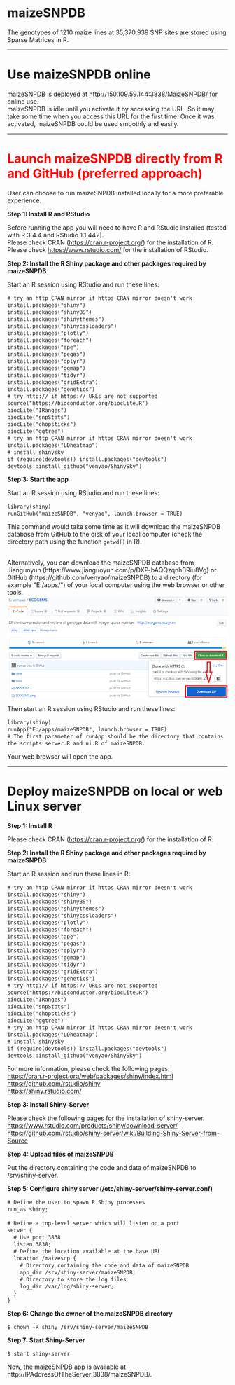 maizeSNPDB
========

The genotypes of 1210 maize lines at 35,370,939 SNP sites are stored using Sparse Matrices in R.  

*****

#	Use maizeSNPDB online

maizeSNPDB is deployed at <a href="http://150.109.59.144:3838/MaizeSNPDB/" target="_blank">http://150.109.59.144:3838/MaizeSNPDB/</a> for online use.  
maizeSNPDB is idle until you activate it by accessing the URL. So it may take some time when you access this URL for the first time. Once it was activated, maizeSNPDB could be used smoothly and easily.  

*****

#	<font color="red">Launch maizeSNPDB directly from R and GitHub (preferred approach)</font>

User can choose to run maizeSNPDB installed locally for a more preferable experience.

**Step 1: Install R and RStudio**

Before running the app you will need to have R and RStudio installed (tested with R 3.4.4 and RStudio 1.1.442).  
Please check CRAN (<a href="https://cran.r-project.org/" target="_blank">https://cran.r-project.org/</a>) for the installation of R.  
Please check <a href="https://www.rstudio.com/" target="_blank">https://www.rstudio.com/</a> for the installation of RStudio.  

**Step 2: Install the R Shiny package and other packages required by maizeSNPDB**

Start an R session using RStudio and run these lines:  
```
# try an http CRAN mirror if https CRAN mirror doesn't work  
install.packages("shiny")  
install.packages("shinyBS")  
install.packages("shinythemes")  
install.packages("shinycssloaders")  
install.packages("plotly")  
install.packages("foreach")  
install.packages("ape")  
install.packages("pegas")  
install.packages("dplyr")  
install.packages("ggmap")  
install.packages("tidyr")  
install.packages("gridExtra")  
install.packages("genetics")  
# try http:// if https:// URLs are not supported   
source("https://bioconductor.org/biocLite.R")  
biocLite("IRanges")
biocLite("snpStats")
biocLite("chopsticks")  
biocLite("ggtree")  
# try an http CRAN mirror if https CRAN mirror doesn't work  
install.packages("LDheatmap")
# install shinysky  
if (require(devtools)) install.packages("devtools")  
devtools::install_github("venyao/ShinySky")  
```

**Step 3: Start the app**  

Start an R session using RStudio and run these lines:  
```
library(shiny)  
runGitHub("maizeSNPDB", "venyao", launch.browser = TRUE)  
```
This command would take some time as it will download the maizeSNPDB database from GitHub to the disk of your local computer (check the directory path using the function `getwd()` in R).   

<br>
Alternatively, you can download the maizeSNPDB database from Jianguoyun (https://www.jianguoyun.com/p/DXP-bAQQzqnhBRiu8Vg) or GitHub (https://github.com/venyao/maizeSNPDB) to a directory (for example "E:/apps/") of your local computer using the web browser or other tools.   

<br>
<img src="maizeSNPDB.png" width="890"/>  
<br>

Then start an R session using RStudio and run these lines:  
```
library(shiny)  
runApp("E:/apps/maizeSNPDB", launch.browser = TRUE)  
# The first parameter of runApp should be the directory that contains the scripts server.R and ui.R of maizeSNPDB.  
```

Your web browser will open the app.

*****

#	Deploy maizeSNPDB on local or web Linux server

**Step 1: Install R**  

Please check CRAN (<a href="https://cran.r-project.org/" target="_blank">https://cran.r-project.org/</a>) for the installation of R.

**Step 2: Install the R Shiny package and other packages required by maizeSNPDB**  

Start an R session and run these lines in R:  
```
# try an http CRAN mirror if https CRAN mirror doesn't work  
install.packages("shiny")  
install.packages("shinyBS")  
install.packages("shinythemes")  
install.packages("shinycssloaders")  
install.packages("plotly")  
install.packages("foreach")  
install.packages("ape")  
install.packages("pegas")  
install.packages("dplyr")  
install.packages("ggmap")  
install.packages("tidyr")  
install.packages("gridExtra")  
install.packages("genetics")  
# try http:// if https:// URLs are not supported   
source("https://bioconductor.org/biocLite.R")  
biocLite("IRanges")
biocLite("snpStats")
biocLite("chopsticks")  
biocLite("ggtree")  
# try an http CRAN mirror if https CRAN mirror doesn't work  
install.packages("LDheatmap")  
# install shinysky  
if (require(devtools)) install.packages("devtools")  
devtools::install_github("venyao/ShinySky")  
```

For more information, please check the following pages:  
<a href="https://cran.r-project.org/web/packages/shiny/index.html" target="_blank">https://cran.r-project.org/web/packages/shiny/index.html</a>  
<a href="https://github.com/rstudio/shiny" target="_blank">https://github.com/rstudio/shiny</a>  
<a href="https://shiny.rstudio.com/" target="_blank">https://shiny.rstudio.com/</a>  

**Step 3: Install Shiny-Server**

Please check the following pages for the installation of shiny-server.  
<a href="https://www.rstudio.com/products/shiny/download-server/" target="_blank">https://www.rstudio.com/products/shiny/download-server/</a>  
<a href="https://github.com/rstudio/shiny-server/wiki/Building-Shiny-Server-from-Source" target="_blank">https://github.com/rstudio/shiny-server/wiki/Building-Shiny-Server-from-Source</a>  

**Step 4: Upload files of maizeSNPDB**

Put the directory containing the code and data of maizeSNPDB to /srv/shiny-server.  

**Step 5: Configure shiny server (/etc/shiny-server/shiny-server.conf)**

```
# Define the user to spawn R Shiny processes
run_as shiny;

# Define a top-level server which will listen on a port
server {  
  # Use port 3838  
  listen 3838;  
  # Define the location available at the base URL  
  location /maizesnp {  
    # Directory containing the code and data of maizeSNPDB  
    app_dir /srv/shiny-server/maizeSNPDB;  
    # Directory to store the log files  
    log_dir /var/log/shiny-server;  
  }  
}  
```

**Step 6: Change the owner of the maizeSNPDB directory**

```
$ chown -R shiny /srv/shiny-server/maizeSNPDB  
```

**Step 7: Start Shiny-Server**

```
$ start shiny-server  
```

Now, the maizeSNPDB app is available at http://IPAddressOfTheServer:3838/maizeSNPDB/.  


